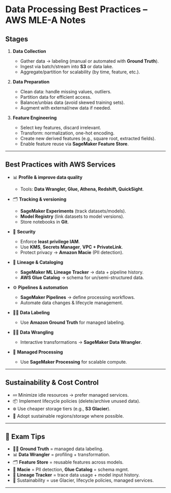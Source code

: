 # Data Processing Best Practices – AWS MLE-A Notes

## Stages
1. **Data Collection**
   - Gather data → labeling (manual or automated with **Ground Truth**).
   - Ingest via batch/stream into **S3** or data lake.
   - Aggregate/partition for scalability (by time, feature, etc.).

2. **Data Preparation**
   - Clean data: handle missing values, outliers.
   - Partition data for efficient access.
   - Balance/unbias data (avoid skewed training sets).
   - Augment with external/new data if needed.

3. **Feature Engineering**
   - Select key features, discard irrelevant.
   - Transform: normalization, one-hot encoding.
   - Create new derived features (e.g., square root, extracted fields).
   - Enable feature reuse via **SageMaker Feature Store**.

---

## Best Practices with AWS Services
- 📊 **Profile & improve data quality**  
  - Tools: **Data Wrangler, Glue, Athena, Redshift, QuickSight**.  

- 🗂️ **Tracking & versioning**  
  - **SageMaker Experiments** (track datasets/models).  
  - **Model Registry** (link datasets to model versions).  
  - Store notebooks in **Git**.  

- 🔐 **Security**  
  - Enforce **least privilege IAM**.  
  - Use **KMS**, **Secrets Manager**, **VPC + PrivateLink**.  
  - Protect privacy → **Amazon Macie** (PII detection).  

- 🧾 **Lineage & Cataloging**  
  - **SageMaker ML Lineage Tracker** → data + pipeline history.  
  - **AWS Glue Catalog** → schema for un/semi-structured data.  

- ⚙️ **Pipelines & automation**  
  - **SageMaker Pipelines** → define processing workflows.  
  - Automate data changes & lifecycle management.  

- 🧑‍🏫 **Data Labeling**  
  - Use **Amazon Ground Truth** for managed labeling.  

- 🧑‍💻 **Data Wrangling**  
  - Interactive transformations → **SageMaker Data Wrangler**.  

- 🔄 **Managed Processing**  
  - Use **SageMaker Processing** for scalable compute.  

---

## Sustainability & Cost Control
- 💤 Minimize idle resources → prefer managed services.  
- 📦 Implement lifecycle policies (delete/archive unused data).  
- ❄️ Use cheaper storage tiers (e.g., **S3 Glacier**).  
- 🌱 Adopt sustainable regions/storage where possible.  

---

## 🔑 Exam Tips
- 🧑‍🏫 **Ground Truth** = managed data labeling.  
- 📊 **Data Wrangler** = profiling + transformation.  
- 🗂️ **Feature Store** = reusable features across models.  
- 🔐 **Macie** = PII detection, **Glue Catalog** = schema mgmt.  
- 🧾 **Lineage Tracker** = trace data usage + model input history.  
- 💸 Sustainability = use Glacier, lifecycle policies, managed services.  

---
